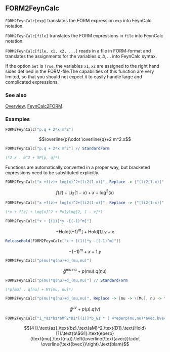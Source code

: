 ## FORM2FeynCalc

`FORM2FeynCalc[exp]` translates the FORM expression `exp` into FeynCalc notation.

`FORM2FeynCalc[file]`  translates the FORM expressions in `file` into FeynCalc notation.   

`FORM2FeynCalc[file, x1, x2, ...]` reads in a file in FORM-format and translates the assignments for the variables $a, b, \ldots$ into FeynCalc syntax.

If the option `Set` is `True`, the variables `x1`, `x2` are assigned to the right hand sides defined in the FORM-file.The capabilities of this function are very limited, so that you should not expect it to easily handle large and complicated expressions.

### See also

[Overview](Extra/FeynCalc.md), [FeynCalc2FORM](FeynCalc2FORM.md).

### Examples

```mathematica
FORM2FeynCalc["p.q + 2*x m^2"]
```

$$\overline{p}\cdot \overline{q}+2 m^2.x$$

```mathematica
FORM2FeynCalc["p.q + 2*x m^2"] // StandardForm

(*2 x . m^2 + SP[p, q]*)
```

Functions are automatically converted in a proper way, but bracketed expressions need to be substituted explicitly.

```mathematica
FORM2FeynCalc["x +f(z)+ log(x)^2+[li2(1-x)]", Replace -> {"[li2(1-x)]" -> "PolyLog[2,1-x]"}]
```

$$f(z)+\text{Li}_2(1-x)+x+\log ^2(x)$$

```mathematica
FORM2FeynCalc["x +f(z)+ log(x)^2+[li2(1-x)]", Replace -> {"[li2(1-x)]" -> "PolyLog[2,1-x]"}] // StandardForm

(*x + f[z] + Log[x]^2 + PolyLog[2, 1 - x]*)
```

```mathematica
FORM2FeynCalc["x + [(1)]*y -[(-1)^m]"]
```

$$-\text{Hold}\left[(-1)^m\right]+\text{Hold}[1].y+x$$

```mathematica
ReleaseHold[FORM2FeynCalc["x + [(1)]*y -[(-1)^m]"]]
```

$$-(-1)^m+x+1.y$$

```mathematica
FORM2FeynCalc["p(mu)*q(nu)+d_(mu,nu)"]
```

$$\bar{g}^{\text{mu}\;\text{nu}}+p(\text{mu}).q(\text{nu})$$

```mathematica
FORM2FeynCalc["p(mu)*q(nu)+d_(mu,nu)"] // StandardForm

(*p[mu] . q[nu] + MT[mu, nu]*)
```

```mathematica
FORM2FeynCalc["p(mu)*q(nu)+d_(mu,nu)", Replace -> {mu -> \[Mu], nu -> \[Nu]}]
```

$$\bar{g}^{\mu \nu }+p(\mu ).q(\nu )$$

```mathematica
FORM2FeynCalc["i_*az*bz*aM^2*D1*[(1)]*b_G1 * ( 4*eperp(mu,nu)*avec.bvec*blam )"]
```

$$(4 i).\text{az}.\text{bz}.\text{aM}^2.\text{D1}.\text{Hold}[1].\text{b\$G1}.\text{eperp}(\text{mu},\text{nu}).\left(\overline{\text{avec}}\cdot \overline{\text{bvec}}\right).\text{blam}$$